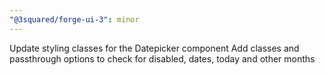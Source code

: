 ```yaml
---
"@3squared/forge-ui-3": minor
---
```


Update styling classes for the Datepicker component
Add classes and passthrough options to check for disabled, dates, today and other months
